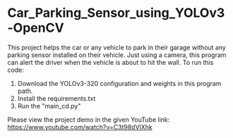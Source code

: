 # Car_Parking_Sensor_using_YOLOv3-OpenCV
This project helps the car or any vehicle to park in their garage without any parking sensor installed on their vehicle. Just using a camera, this program can alert the driver when the vehicle is about to hit the wall.
To run this code:
1. Download the YOLOv3-320 configuration and weights in this program path.
2. Install the requirements.txt
3. Run the "main_cd.py"

Please view the project demo in the given YouTube link: https://www.youtube.com/watch?v=C3t98dVlXhk 
